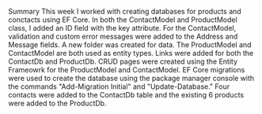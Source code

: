 Summary
This week I worked with creating databases for products and conctacts using EF Core. In both the ContactModel and ProductModel class, I added an ID field with the key attribute. 
For the ContactModel, validation and custom error messages were added to the Address and Message fields. 
A new folder was created for data. The ProductModel and ContactModel are both used as entity types. 
Links were added for both the ContactDb and ProductDb. CRUD pages were created using the Entity Frameowrk for the ProductModel and ContactModel. 
EF Core migrations were used to create the database using the package manager console with the commands "Add-Migration Initial" and "Update-Database."
Four contacts were added to the ContactDb table and the existing 6 products were added to the ProductDb.
